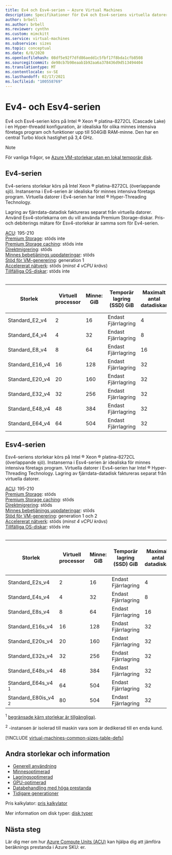 ```yaml
---
title: Ev4 och Esv4-serien – Azure Virtual Machines
description: Specifikationer för Ev4 och Esv4-seriens virtuella datorer.
author: brbell
ms.author: brbell
ms.reviewer: cynthn
ms.custom: mimckitt
ms.service: virtual-machines
ms.subservice: sizes
ms.topic: conceptual
ms.date: 6/8/2020
ms.openlocfilehash: 08df5e92f7dfd86aedd1c5fbf17f8bda1cfb8508
ms.sourcegitcommit: de98cb7b98eaab1b92aa6a378436d9d513494404
ms.translationtype: MT
ms.contentlocale: sv-SE
ms.lasthandoff: 02/17/2021
ms.locfileid: "100558769"
---
```

# <a name="ev4-and-esv4-series"></a>Ev4- och Esv4-serien

Ev4 och Esv4-serien körs på Intel &reg; Xeon &reg; platina-8272CL (Cascade Lake) i en Hyper-threadd konfiguration, är idealiska för olika minnes intensiva företags program och funktioner upp till 504GiB RAM-minne. Den har en central Turbo klock hastighet på 3,4 GHz.

> [!NOTE]
> För vanliga frågor, se  [Azure VM-storlekar utan en lokal temporär disk](azure-vms-no-temp-disk.md).

## <a name="ev4-series"></a>Ev4-serien

Ev4-seriens storlekar körs på Intel Xeon &reg; platina-8272CL (överlappande sjö). Instanserna i Ev4-serien är idealiska för minnes intensiva företags program. Virtuella datorer i Ev4-serien har Intel &reg; Hyper-Threading Technology.

Lagring av fjärrdata-datadisk faktureras separat från virtuella datorer. Använd Esv4-storlekarna om du vill använda Premium Storage-diskar. Pris-och debiterings mätare för Esv4-storlekar är samma som för Ev4-serien.

[ACU](acu.md): 195-210<br>
[Premium Storage](premium-storage-performance.md): stöds inte<br>
[Premium Storage caching](premium-storage-performance.md): stöds inte<br>
[Direktmigrering](maintenance-and-updates.md): stöds<br>
[Minnes bebetjänings uppdateringar](maintenance-and-updates.md): stöds<br>
[Stöd för VM-generering](generation-2.md): generation 1<br>
[Accelererat nätverk](../virtual-network/create-vm-accelerated-networking-cli.md): stöds (*minst 4 vCPU krävs*)<br>
[Tillfälliga OS-diskar](ephemeral-os-disks.md): stöds inte <br>
<br>

| Storlek | Virtuell processor | Minne: GiB | Temporär lagring (SSD) GiB | Maximalt antal datadiskar | Maximalt antal nätverkskort|Förväntad nätverks bandbredd (Mbit/s) |
|---|---|---|---|---|---|---|
| Standard_E2_v4  | 2 | 16   | Endast Fjärrlagring | 4 | 2|1000  |
| Standard_E4_v4  | 4 | 32  | Endast Fjärrlagring | 8 | 2|2000  |
| Standard_E8_v4  | 8 | 64 | Endast Fjärrlagring | 16 | 4|4000 |
| Standard_E16_v4 | 16 | 128 | Endast Fjärrlagring | 32 | 8|8000 |
| Standard_E20_v4 | 20 | 160 | Endast Fjärrlagring | 32 | 8|10000 |
| Standard_E32_v4 | 32 | 256 | Endast Fjärrlagring | 32 | 8|16000 |
| Standard_E48_v4 | 48 | 384 | Endast Fjärrlagring | 32 | 8|24000 |
| Standard_E64_v4 | 64 | 504 | Endast Fjärrlagring | 32| 8|30000 |


## <a name="esv4-series"></a>Esv4-serien

Esv4-seriens storlekar körs på Intel &reg; Xeon &reg; platina-8272CL (överlappande sjö). Instanserna i Esv4-serien är idealiska för minnes intensiva företags program. Virtuella datorer i Evs4-serien har Intel &reg; Hyper-Threading Technology. Lagring av fjärrdata-datadisk faktureras separat från virtuella datorer.

[ACU](acu.md): 195-210<br>
[Premium Storage](premium-storage-performance.md): stöds<br>
[Premium Storage caching](premium-storage-performance.md): stöds<br>
[Direktmigrering](maintenance-and-updates.md): stöds<br>
[Minnes bebetjänings uppdateringar](maintenance-and-updates.md): stöds<br>
[Stöd för VM-generering](generation-2.md): generation 1 och 2<br>
[Accelererat nätverk](../virtual-network/create-vm-accelerated-networking-cli.md): stöds (*minst 4 vCPU krävs*)<br>
[Tillfälliga OS-diskar](ephemeral-os-disks.md): stöds inte <br>
<br>

| Storlek | Virtuell processor | Minne: GiB | Temporär lagring (SSD) GiB | Maximalt antal datadiskar | Maximalt antal cachelagrade diskar: IOPS/MBps | Maximalt antal nätverkskort|Förväntad nätverks bandbredd (Mbit/s) |
|---|---|---|---|---|---|---|---|
| Standard_E2s_v4  | 2 | 16  | Endast Fjärrlagring | 4 | 3200/48 | 2|1000  |
| Standard_E4s_v4  | 4 | 32  | Endast Fjärrlagring | 8 | 6400/96 | 2|2000  |
| Standard_E8s_v4  | 8 | 64  | Endast Fjärrlagring | 16 | 12800/192 | 4|4000 |
| Standard_E16s_v4 | 16 | 128 | Endast Fjärrlagring | 32 | 25600/384 | 8|8000 |
| Standard_E20s_v4 | 20 | 160 | Endast Fjärrlagring | 32 | 32000/480  | 8|10000 |
| Standard_E32s_v4 | 32 | 256 | Endast Fjärrlagring | 32 | 51200/768  | 8|16000 |
| Standard_E48s_v4 | 48 | 384 | Endast Fjärrlagring | 32 | 76800/1152 | 8|24000 |
| Standard_E64s_v4 <sup>1</sup> | 64 | 504| Endast Fjärrlagring | 32 | 80000/1200 | 8|30000 |
| Standard_E80is_v4 <sup>2</sup> | 80 | 504 | Endast Fjärrlagring | 32 | 80000/1200 | 8|30000 |

<sup>1</sup> [begränsade kärn storlekar är tillgängliga)](./constrained-vcpu.md).

<sup>2</sup> -instansen är isolerad till maskin vara som är dedikerad till en enda kund.

[!INCLUDE [virtual-machines-common-sizes-table-defs](../../includes/virtual-machines-common-sizes-table-defs.md)]

## <a name="other-sizes-and-information"></a>Andra storlekar och information

- [Generell användning](sizes-general.md)
- [Minnesoptimerad](sizes-memory.md)
- [Lagringsoptimerad](sizes-storage.md)
- [GPU-optimerad](sizes-gpu.md)
- [Databehandling med höga prestanda](sizes-hpc.md)
- [Tidigare generationer](sizes-previous-gen.md)

Pris kalkylator: [pris kalkylator](https://azure.microsoft.com/pricing/calculator/)

Mer information om disk typer: [disk typer](./disks-types.md#ultra-disk)


## <a name="next-steps"></a>Nästa steg

Lär dig mer om hur [Azure Compute Units (ACU)](acu.md) kan hjälpa dig att jämföra beräknings prestanda i Azure SKU: er.
